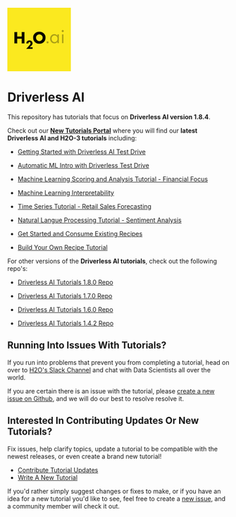 
![h2o-ai-logo-plain](https://github.com/h2oai/tutorials/blob/master/.github/h2o-ai-logo-plain.png)


# Driverless AI

This repository has tutorials that focus on **Driverless AI version 1.8.4**.

Check out our [**New Tutorials Portal**](https://h2oai.github.io/tutorials/) where you will find our **latest Driverless AI and H2O-3 tutorials** including: 

- [Getting Started with Driverless AI Test Drive](https://h2oai.github.io/tutorials/test-drive/#0)

- [Automatic ML Intro with Driverless Test Drive](https://h2oai.github.io/tutorials/automatic-ml-intro-test-drive-tutorial/#0)

- [Machine Learning Scoring and Analysis Tutorial - Financial Focus](https://h2oai.github.io/tutorials/machine-learning-experiment-scoring-and-analysis-tutorial-financial-focus/#0)

- [Machine Learning Interpretability](https://h2oai.github.io/tutorials/machine-learning-interpretability-tutorial/#0)

- [Time Series Tutorial - Retail Sales Forecasting](https://h2oai.github.io/tutorials/time-series-recipe-tutorial-retail-sales-forecasting/#0)

- [Natural Langue Processing Tutorial - Sentiment Analysis](https://h2oai.github.io/tutorials/natural-language-processing-tutorial-sentiment-analysis/#0)

- [Get Started and Consume Existing Recipes](https://h2oai.github.io/tutorials/get-started-and-consume-existing-recipes/#0)

- [Build Your Own Recipe Tutorial](https://h2oai.github.io/tutorials/build-your-own-custom-recipe-tutorial/#0)


For other versions of the **Driverless AI tutorials**, check out the following repo's:

- [Driverless AI Tutorials 1.8.0 Repo]()

- [Driverless AI Tutorials 1.7.0 Repo](https://github.com/h2oai/tutorials/tree/1.7.0/DriverlessAI)

- [Driverless AI Tutorials 1.6.0 Repo](https://github.com/h2oai/tutorials/tree/1.6.0/DriverlessAI)

- [Driverless AI Tutorials 1.4.2 Repo](https://github.com/h2oai/tutorials/tree/1.4.2/DriverlessAI)

## Running Into Issues With Tutorials?

If you run into problems that prevent you from completing a tutorial, head on over to [H2O's Slack Channel](https://www.h2o.ai/community/driverless-ai-community/) and chat with Data Scientists all over the world.

If you are certain there is an issue with the tutorial, please [create a new issue on Github](https://github.com/h2oai/tutorials/issues), and we will do our best to resolve resolve it.

## Interested In Contributing Updates Or New Tutorials?

Fix issues, help clarify topics, update a tutorial to be compatible with the newest releases, or even create a brand new tutorial!

- [Contribute Tutorial Updates](https://github.com/h2oai/tutorials/blob/master/.github/contribute-tutorial-updates.md)
- [Write A New Tutorial](https://github.com/h2oai/tutorials/wiki/Write-a-New-Tutorial)

If you'd rather simply suggest changes or fixes to make, or if you have an idea for a new tutorial you'd like to see, feel free to create a [new issue](https://github.com/h2oai/tutorials/issues), and a community member will check it out.
